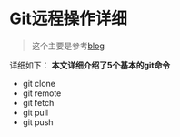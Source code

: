 # Git远程操作详细
> 这个主要是参考[blog](http://www.ruanyifeng.com/blog/2014/06/git_remote.html)

详细如下：
**本文详细介绍了5个基本的git命令**  
- git clone  
- git remote  
- git fetch  
- git pull  
- git push  